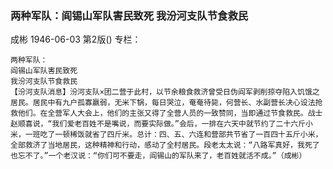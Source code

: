 ### 两种军队：阎锡山军队害民致死  我汾河支队节食救民
成彬
1946-06-03
第2版()
专栏：

    两种军队：
    阎锡山军队害民致死
    我汾河支队节食救民
    【汾河支队消息】汾河支队×团二营于此村，以节余粮食救济曾受日伪阎军剥削掠夺陷入饥饿之居民。居民中有九户孤寡嬴弱，无米下锅，每日哭泣，奄奄待毙，何营长、水副营长决心设法抢救他们。在全营军人大会上，他们的主张又得了全营人员的一致赞同，当即通过节食救民。战士赵顺喜说，“我们爱老百姓不是嘴说，而要实际做。”会后，一排在六天中就节约了二十六斤小米，一班吃了一顿稀饭就省了四斤米。总计：四、五、六连和营部共节省了一百四十五斤小米，全部救济了当地居民，这种精神和行动，感动了全村居民。段老太太说：“八路军真好，我死了也忘不了。”一个老汉说：“你们可不要走，阎锡山的军队来了，老百姓就活不成。”（成彬）
